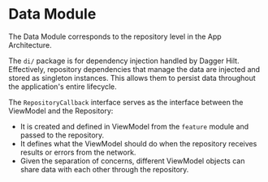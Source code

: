 # Data Module

The Data Module corresponds to the repository level in the App Architecture.

The `di/` package is for dependency injection handled by Dagger Hilt. Effectively, repository dependencies that manage the data are injected and stored as singleton instances. This allows them to persist data throughout the application's entire lifecycle.

The `RepositoryCallback` interface serves as the interface between the ViewModel and the Repository:

- It is created and defined in ViewModel from the `feature` module and passed to the repository.
- It defines what the ViewModel should do when the repository receives results or errors from the network.
- Given the separation of concerns, different ViewModel objects can share data with each other through the repository.
